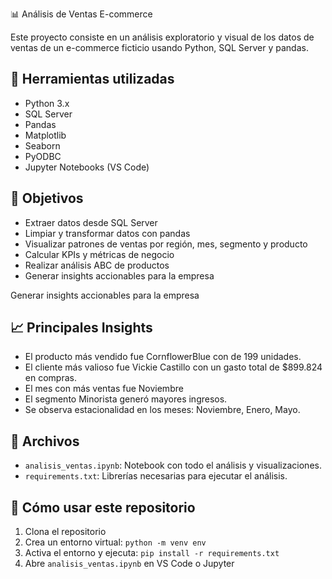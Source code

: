 📊 Análisis de Ventas E-commerce

Este proyecto consiste en un análisis exploratorio y visual de los datos de ventas de un e-commerce ficticio usando Python, SQL Server y pandas.

## 🧰 Herramientas utilizadas

- Python 3.x
- SQL Server
- Pandas
- Matplotlib
- Seaborn
- PyODBC
- Jupyter Notebooks (VS Code)

## 📌 Objetivos

- Extraer datos desde SQL Server
- Limpiar y transformar datos con pandas
- Visualizar patrones de ventas por región, mes, segmento y producto
- Calcular KPIs y métricas de negocio
- Realizar análisis ABC de productos
- Generar insights accionables para la empresa

Generar insights accionables para la empresa

## 📈 Principales Insights

- El producto más vendido fue CornflowerBlue con de 199 unidades.
- El cliente más valioso fue Vickie Castillo con un gasto total de $899.824 en compras.
- El mes con más ventas fue Noviembre
- El segmento Minorista generó mayores ingresos.
- Se observa estacionalidad en los meses: Noviembre, Enero, Mayo.

## 📁 Archivos

- `analisis_ventas.ipynb`: Notebook con todo el análisis y visualizaciones.
- `requirements.txt`: Librerías necesarias para ejecutar el análisis.

## 🚀 Cómo usar este repositorio

1. Clona el repositorio
2. Crea un entorno virtual: `python -m venv env`
3. Activa el entorno y ejecuta: `pip install -r requirements.txt`
4. Abre `analisis_ventas.ipynb` en VS Code o Jupyter
